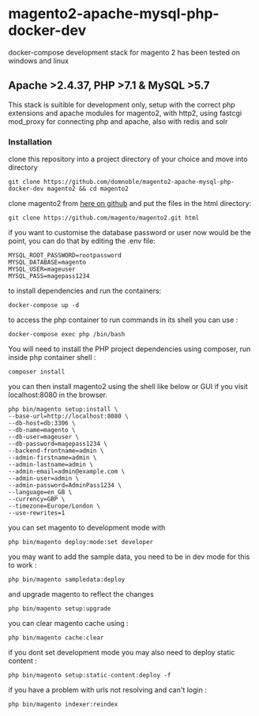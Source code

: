 # magento2-apache-mysql-php-docker-dev

 docker-compose development stack for magento 2 has been tested on windows and linux

## Apache >2.4.37, PHP >7.1 & MySQL >5.7

This stack is suitible for development only, setup with the correct php extensions and apache modules for magento2, with http2, using fastcgi mod_proxy for connecting php and apache, also with redis and solr

### Installation

clone this repository into a project directory of your choice and move into directory

`git clone https://github.com/domnoble/magento2-apache-mysql-php-docker-dev magento2 && cd magento2`

clone magento2 from [here on github](https://github.com/magento/magento2/releases) and put the files in the html directory:

`git clone https://github.com/magento/magento2.git html`

if you want to customise the database password or user now would be the point, you can do that by editing the .env file:

```
MYSQL_ROOT_PASSWORD=rootpassword
MYSQL_DATABASE=magento
MYSQL_USER=mageuser
MYSQL_PASS=magepass1234
```

to install dependencies and run the containers:

`docker-compose up -d`

to access the php container to run commands in its shell you can use :

`docker-compose exec php /bin/bash`

You will need to install the PHP project dependencies using composer, run inside php container shell :

`composer install`

you can then install magento2 using the shell like below or GUI if you visit localhost:8080 in the browser.

```
php bin/magento setup:install \
--base-url=http://localhost:8080 \
--db-host=db:3306 \
--db-name=magento \
--db-user=mageuser \
--db-password=magepass1234 \
--backend-frontname=admin \
--admin-firstname=admin \
--admin-lastname=admin \
--admin-email=admin@example.com \
--admin-user=admin \
--admin-password=AdminPass1234 \
--language=en_GB \
--currency=GBP \
--timezone=Europe/London \
--use-rewrites=1
```

you can set magento to development mode with

`php bin/magento deploy:mode:set developer`

you may want to add the sample data, you need to be in dev mode for this to work :

`php bin/magento sampledata:deploy`

and upgrade magento to reflect the changes

`php bin/magento setup:upgrade`

you can clear magento cache using :

`php bin/magento cache:clear`

if you dont set development mode you may also need to deploy static content :

`php bin/magento setup:static-content:deploy -f`

if you have a problem with urls not resolving and can't login :

`php bin/magento indexer:reindex`

